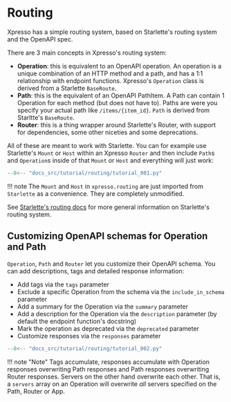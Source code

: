 # Routing

Xpresso has a simple routing system, based on Starlette's routing system and the OpenAPI spec.

There are 3 main concepts in Xpresso's routing system:

- **Operation**: this is equivalent to an OpenAPI operation. An operation is a unique combination of an HTTP method and a path, and has a 1:1 relationship with endpoint functions. Xpresso's `Operation` class is derived from a Starlette `BaseRoute`.
- **Path**: this is the equivalent of an OpenAPI PathItem. A Path can contain 1 Operation for each method (but does not have to). Paths are were you specify your actual path like `/items/{item_id}`. `Path` is derived from Starltte's `BaseRoute`.
- **Router**: this is a thing wrapper around Starlette's Router, with support for dependencies, some other niceties and some deprecations.

All of these are meant to work with Starlette.
You can for example use Starlette's `Mount` or `Host` within an Xpresso `Router` and then include `Path`s and `Operation`s inside of that `Mount` or `Host` and everything will just work:

```python
--8<-- "docs_src/tutorial/routing/tutorial_001.py"
```

!!! note
    The `Mount` and `Host` in `xpresso.routing` are just imported from `Starlette` as a convenience.
    They are completely unmodified.

See [Starlette's routing docs] for more general information on Starlette's routing system.

## Customizing OpenAPI schemas for Operation and Path

`Operation`, `Path` and `Router` let you customize their OpenAPI schema.
You can add descriptions, tags and detailed response information:

- Add tags via the `tags` parameter
- Exclude a specific Operation from the schema via the `include_in_schema` parameter
- Add a summary for the Operation via the `summary` parameter
- Add a description for the Operation via the `description` parameter (by default the endpoint function's docstring)
- Mark the operation as deprecated via the `deprecated` parameter
- Customize responses via the `responses` parameter

```python
--8<-- "docs_src/tutorial/routing/tutorial_002.py"
```

!!! note "Note"
    Tags accumulate, responses accumulate with Operation responses overwriting Path responses and Path responses overwriting Router responses.
    Servers on the other hand overwrite each other.
    That is, a `servers` array on an Operation will overwrite _all_ servers specified on the Path, Router or App.

[Starlette's routing docs]: https://www.starlette.io/routing/
